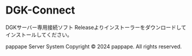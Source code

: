 # DGK-Connect
DGKサーバー専用接続ソフト
Releaseよりインストーラーをダウンロードしてインストールしてください。

pappape Server System Copyright © 2024 pappape. All rights reserved.
